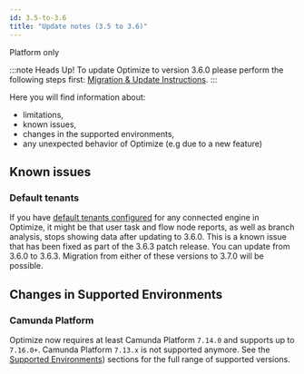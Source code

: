 ```yaml
---
id: 3.5-to-3.6
title: "Update notes (3.5 to 3.6)"
---
```


<span class="badge badge--platform">Platform only</span>

:::note Heads Up!
To update Optimize to version 3.6.0 please perform the following steps first: [Migration & Update Instructions](./instructions.md).
:::

Here you will find information about:

* limitations,
* known issues,
* changes in the supported environments,
* any unexpected behavior of Optimize (e.g due to a new feature)

## Known issues
### Default tenants
If you have [default tenants configured](../../setup/configuration/#connection-to-camunda-platform) for any connected engine in Optimize,
it might be that user task and flow node reports, as well as branch analysis, stops showing data after updating to 3.6.0. This is a known
issue that has been fixed as part of the 3.6.3 patch release. You can update from 3.6.0 to 3.6.3. Migration from either of these versions to
3.7.0 will be possible.

## Changes in Supported Environments
### Camunda Platform

Optimize now requires at least Camunda Platform `7.14.0` and supports up to `7.16.0+`. Camunda Platform `7.13.x` is not supported anymore. 
See the [Supported Environments](./../../../reference/supported-environments.md/#camunda-platform)) sections for the full range of supported versions.